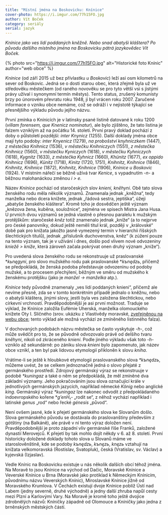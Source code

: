 ```yaml
---
title: "Místní jména na Boskovicku: Knínice"
cover-photo: https://i.imgur.com/77h15FO.jpg
author: Vít Boček
category: seriály
serial: jazyk
---
```


*Knínice jako ves lidí poddaných kněžně. Nebo snad abatyši kláštera? Po původu dalšího místního jména na Boskovicku pátrá jazykovědec Vít Boček.*

{% photo src="https://i.imgur.com/77h15FO.jpg" alt="Historické foto Knínic" author="web obce" %}

*Knínice* (od září 2015 už bez přívlastku *u Boskovic*) leží asi osm kilometrů na sever od Boskovic. Jedná se o dosti starou obec, která zřejmě byla už ve středověku městečkem (od raného novověku se pro tyto větší vsi s jistými právy užíval i synonymní termín městys). Tento status, zrušený komunisty brzy po únorovém převratu roku 1948, jí byl vrácen roku 2007. Zaručené informace o vzniku obce nemáme, což se odráží i v nejistotě týkající se přesnějšího výkladu původu jejího názvu.

První zmínka o Knínicích je v latinsky psané listině datované k roku 1200 (*villam forensem, que Knenicz nominatur*), ale bylo zjištěno, že tato listina je falzem vzniklým až na počátku 14. století. První pravý doklad pochází z doby o půlstoletí pozdější: *inter Knynicz* (1255). Další doklady jména obce mají tyto podoby: *inter Knyenicz* (1279), *na probošství knyhniczkem* (1447), *z městečka Knihnicz* (1536), *v městečku Knihniczych* (1551), *z městečka Knihnicz* (1560), *v městečku Kyniczych* (1618), *v městečku Kyhniczych* (1618), *Kygnitz* (1633), *z městečka Kyhnicz* (1660), *Khünitz* (1677), *ex oppido Knihnicz* (1696), *Künitz* (1718), *Kinitz* (1720, 1751), *Knihnitz, Knihnice* (1846), *Knihnitz, Kníhnice* (1872), *Knihnitz, Knihnice* (1906), *Knínice u Boskovic* (1924). V místním nářečí se běžně užívá tvar *Kenice*, s vypadnutím *-n-* a běžnou malohanáckou změnou *i > e.*

Název *Knínice* pochází od staročeských slov *knieni, kněhyni*. Obě tato slova ženského rodu měla několik významů. Znamenala jednak „kněžna“, tedy manželka nebo dcera knížete, jednak „řádová sestra, jeptiška“, úžeji „abatyše ženského kláštera“. Kromě toho je dosvědčen ještě význam „knězova žena, kuběna, souložnice“, zejména ve spisech Mistra Jana Husa. U prvních dvou významů se jedná vlastně o přesnou paralelu k mužským protějškům: staročeské *kněz* totiž znamenalo jednak „kníže“ (a to nejprve pro české panovníky, dokud ještě neměli titul král, později v „královské“ době pak pro knížata jakožto jasně vymezený termín v hierarchii říšských šlechtických titulů), jednak „příslušník duchovenstva, kněz“ (k zúžení pouze na tento význam, tak je v užívání i dnes, došlo pod vlivem nové odvozeniny *kniežě > kníže*, která zároveň začala pokrývat onen druhý význam „kníže“).

Pro uvedená slova ženského rodu se rekonstruuje už praslovanské **kьnęgyni*, pro slovo mužského rodu pak praslovanské **kъnędzь*, přičemž se předpokládá, že ženská podoba představuje odvozeninu od podoby mužské, a to procesem přechýlení, běžným ve směru od mužského k ženskému protějšku (jako je *manžel → manželka* atp.).

*Knínice* tedy původně znamenaly „ves lidí poddaných knieni“, přičemž ale nevíme přesně, zda se v tomto konkrétním případě jednalo o kněžnu, nebo o abatyši kláštera, jinými slovy, jestli byla ves založena šlechtickou, nebo církevní vrchností. Pravděpodobnější je asi první možnost. Traduje se výklad, že Knínice založila Eufémie Uherská, manželka olomouckého knížete Oty I. Sličného (srov. ukázku z Vlastivědy moravské, [zveřejněnou na webu obce](http://www.mestyskninice.cz/p/z-historie-knihnice); tento výklad ale možná vychází ze zmíněného listinného falza).

V dochovaných podobách názvu městečka se často vyskytuje *-h-*, což může svědčit pro to, že se původně odvozovalo právě od delšího tvaru *kněhyni*, nikoli od zkráceného *knieni*. Podle jiného výkladu však toto *-h-* vzniklo až sekundárně: po zániku slova *knieni* bylo zapomenuto, jak název obce vznikl, a ten byl pak lidovou etymologií přikloněn k slovu *kniha*.

Vrátíme-li se ještě k hloubkové etymologii praslovanského slova *\*kъnędzь*, můžeme uvést, že se celkem jednoznačně jedná o slovo přejaté z germánského prostředí. Zdrojový germánský výraz se rekonstruuje v podobě *\*kuningaz* a také o něm se předpokládá, že měl zmíněné dva základní významy. Jeho pokračováním jsou slova označující krále v jednotlivých germánských jazycích, například německé *König* nebo anglické *king*. Germánský výraz *\*kuningaz* lze nakonec odvodit z předpokládaného indoevropského kořene **g’enH₁-* „rodit se“, z něhož vychází například i latinské *genus* „rod“ nebo řecké *génesis* „původ“.

Není ovšem jasné, kde k přejetí germánského slova ke Slovanům došlo. Slova germánského původu se dostávala do praslovanštiny především z gótštiny (na Balkáně), ale právě v ní tento výraz doložen není. Pravděpodobnější je proto západní vliv germánské říše Franků, založené dynastií Merovejců. K přejetí by tak mohlo dojít někdy v 6. až 8. století. První historicky doložené doklady tohoto slova u Slovanů máme ve staroslověnštině, kde se podoby *kъnędzь*, *kъnęzь*, *knęzь* vztahují na knížata velkomoravská (Rostislav, Svatopluk), česká (Vratislav, sv. Václav) a kyjevská (Izjaslav).

Vedle Knínic na Boskovicku existuje u nás několik dalších obcí téhož jména. Na Moravě to jsou Knínice na východ od Dačic, Moravské Knínice a Veverské Knínice u Brna (Moravské jako protiklad k Německým Knínicím, původnímu názvu Veverských Knínic), Miroslavské Knínice jižně od Moravského Krumlova. V Čechách existují dvoje Knínice poblíž Ústí nad Labem (jedny severně, druhé východně) a jedny další zhruba napůl cesty mezi Plzní a Karlovými Vary. Na Moravě je kromě toho ještě dvojice zdrobnělých názvů: Kníničky západně od Olomouce a Kníničky jako jedna z brněnských městských částí.
